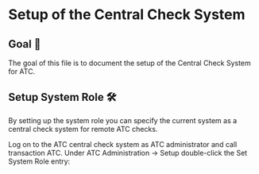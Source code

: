 # Setup of the Central Check System

## Goal 🎯

The goal of this file is to document the setup of the Central Check System for ATC.

## Setup System Role 🛠️

By setting up the system role you can specify the current system as a central check system for remote ATC checks.

Log on to the ATC central check system as ATC administrator and call transaction ATC. Under ATC Administration -> Setup double-click the Set System Role entry:

